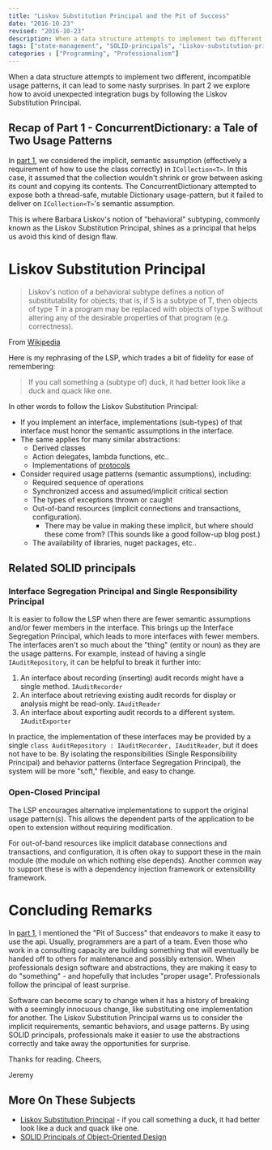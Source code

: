 ```yaml
---
title: "Liskov Substitution Principal and the Pit of Success"
date: "2016-10-23"
revised: "2016-10-23"
description: When a data structure attempts to implement two different, incompatible usage patterns, it can lead to some nasty surprises.  In part 2 we explore how to avoid unexpected integration bugs by following the Liskov Substitution Principal.
tags: ["state-management", "SOLID-principals", "Liskov-substitution-principal", "abstraction"]
categories : ["Programming", "Professionalism"]
---
```


When a data structure attempts to implement two different, incompatible usage patterns, it can lead to some nasty surprises.  In part 2 we explore how to avoid unexpected integration bugs by following the Liskov Substitution Principal.

## Recap of Part 1 - ConcurrentDictionary: a Tale of Two Usage Patterns

In [part 1]({{urls.base_path}}posts/2016-10-21-concurrentdictionary-and-the-pit-of-success), we considered the implicit, semantic assumption (effectively a requirement of how to use the class correctly) in `ICollection<T>`.  In this case, it assumed that the collection wouldn't shrink or grow between asking its count and copying its contents.  The ConcurrentDictionary attempted to expose both a thread-safe, mutable Dictionary usage-pattern, but it failed to deliver on `ICollection<T>`'s semantic assumption.

This is where Barbara Liskov's notion of "behavioral" subtyping, commonly known as the Liskov Substitution Principal, shines as a principal that helps us avoid this kind of design flaw.

# Liskov Substitution Principal

> Liskov's notion of a behavioral subtype defines a notion of substitutability for objects; that is, if S is a subtype of T, then objects of type T in a program may be replaced with objects of type S without altering any of the desirable properties of that program (e.g. correctness).

From [Wikipedia](https://en.wikipedia.org/wiki/Liskov_substitution_principle)

Here is my rephrasing of the LSP, which trades a bit of fidelity for ease of remembering:

> If you call something a (subtype of) duck, it had better look like a duck and quack like one.

In other words to follow the Liskov Substitution Principal:

* If you implement an interface, implementations (sub-types) of that interface must honor the semantic assumptions in the interface.
* The same applies for many similar abstractions:
  * Derived classes
  * Action delegates, lambda functions, etc..
  * Implementations of [protocols](http://clojure.org/reference/protocols)
* Consider required usage patterns (semantic assumptions), including:
  * Required sequence of operations
  * Synchronized access and assumed/implicit critical section
  * The types of exceptions thrown or caught
  * Out-of-band resources (implicit connections and transactions, configuration).
    * There may be value in making these implicit, but where should these come from? (This sounds like a good follow-up blog post.)
  * The availability of libraries, nuget packages, etc..

## Related SOLID principals

### Interface Segregation Principal and Single Responsibility Principal

It is easier to follow the LSP when there are fewer semantic assumptions and/or fewer members in the interface.  This brings up the Interface Segregation Principal, which leads to more interfaces with fewer members.  The interfaces aren't so much about the "thing" (entity or noun) as they are the usage patterns.  For example, instead of having a single `IAuditRepository`, it can be helpful to break it further into:

1. An interface about recording (inserting) audit records might have a single method.  `IAuditRecorder`
1. An interface about retrieving existing audit records for display or analysis might be read-only.  `IAuditReader`
1. An interface about exporting audit records to a different system. `IAuditExporter`

In practice, the implementation of these interfaces may be provided by a single `class AuditRepository : IAuditRecorder, IAuditReader`, but it does not have to be.  By isolating the responsibilities (Single Responsibility Principal) and behavior patterns (Interface Segregation Principal), the system will be more "soft," flexible, and easy to change.

### Open-Closed Principal

The LSP encourages alternative implementations to support the original usage pattern(s).  This allows the dependent parts of the application to be open to extension without requiring modification.  

For out-of-band resources like implicit database connections and transactions, and configuration, it is often okay to support these in the main module (the module on which nothing else depends).  Another common way to support these is with a dependency injection framework or extensibility framework.

# Concluding Remarks

<a id="pit-of-success"></a>

In [part 1]({{urls.base_path}}posts/2016-10-21-concurrentdictionary-and-the-pit-of-success#pit-of-success), I mentioned the "Pit of Success" that endeavors to make it easy to use the api.  Usually, programmers are a part of a team.  Even those who work in a consulting capacity are building something that will eventually be handed off to others for maintenance and possibly extension.  When professionals design software and abstractions, they are making it easy to do "something" - and hopefully that includes "proper usage".  Professionals follow the principal of least surprise.

Software can become scary to change when it has a history of breaking with a seemingly innocuous change, like substituting one implementation for another.  The Liskov Substitution Principal warns us to consider the implicit requirements, semantic behaviors, and usage patterns.  By using SOLID principals, professionals make it easier to use the abstractions correctly and take away the opportunities for surprise.

Thanks for reading.  Cheers,

Jeremy

## More On These Subjects

* [Liskov Substitution Principal](https://en.wikipedia.org/wiki/Liskov_substitution_principle#Principle) - if you call something a duck, it had better look like a duck and quack like one.
* [SOLID Principals of Object-Oriented Design](https://en.wikipedia.org/wiki/SOLID_%28object-oriented_design%29#Overview)
